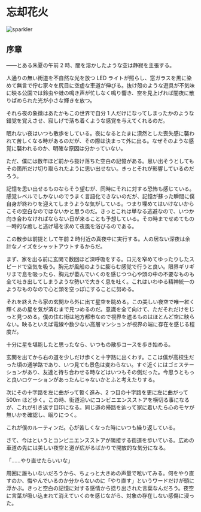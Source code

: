# 忘却花火

![sparkler](/images/1.jpg)

## 序章

――とある朱夏の午前 2 時、闇を溶かしたような空は静寂を主張する。

人通りの無い街道を不自然な光を放つ LED ライトが照らし、窓ガラスを黒に染めて無言で佇む家々を尻目に空虚な車道が伸びる。抜け殻のような遊具が不気味に映る公園では鈴虫や蛙の鳴き声が忙しなく鳴り響き、空を見上げれば闇夜に散りばめられた光が小さな輝きを放つ。

それら夜の象徴はあたかもこの世界で自分 1 人だけになってしまったかのような錯覚を覚えさせ、寂しげで落ち着くような感覚を与えてくれるのだ。

眠れない夜はいつも散歩をしている。夜になるとたまに漠然とした喪失感に襲われて苦しくなる時があるのだが、その際は決まって外に出る。なぜそのような感覚に襲われるのか、明確な原因は分かっていない。

ただ、僕には数年ほど前から抜け落ちた空白の記憶がある。思い出そうとしてもその箇所だけ切り取られたように思い出せない。きっとそれが影響しているのだろう。

記憶を思い出せるものならそう望むが、同時にそれに対する恐怖も感じている。感覚レベルでしかないのでうまく言語化できないのだが、記憶が蘇った瞬間に僕自身が終わりを迎えてしまうような気がしている。つまり埋めてはいけないからこその空白なのではないかと思うのだ。きっとこれは単なる逃避なので、いつか向き合わなければならない日が来ることも予想している。その時までせめてもの一時的な癒しと逃げ場を求めて夜風を浴びるのである。

この散歩は前提として午前 2 時付近の真夜中に実行する。人の居ない深夜は余計なノイズをシャットアウトするからだ。

まず、家を出る前に玄関で数回ほど深呼吸をする。口元を窄めてゆったりしたスピードで空気を吸う。胸元が風船のように膨らむ感覚で行うと良い。限界ギリギリまで息を吸ったら、胸元が萎んでいくのを感じつつ心や頭の中の不要なものも全て吐き出してしまうような勢いで大きく息を吐く。これはいわゆる精神統一のようなものなので心と頭を空っぽにすることに努める。

それを終えたら家の玄関から外に出て星空を眺める。この美しい夜空で唯一紅く輝くあの星を気が済むまで見つめるのだ。意識を全て向けて、ただそれだけをじっと見つめる。僕の住む街は地方都市なので視界を遮るものはほとんど空に映らない。映るといえば電線や数少ない高層マンションが視界の端に存在を感じる程度だ。

十分に星を堪能したと思ったなら、いつもの散歩コースを歩き始める。

玄関を出てから右の道を少しだけ歩くと十字路に出くわす。ここは僕が高校生だった頃の通学路であり、いつ見ても景色は変わらない。すぐ近くにはゴミステーションがあり、友達と待ち合わせる時などはいつもその側だった。今思うともっと良いロケーションがあったんじゃないかとふと考えたりする。

次にその十字路を左に曲がって暫く進み、2 つ目の十字路を更に左に曲がって 500m ほど歩く。この時、街道沿いにコンビニエンスストアを横切る事になるが、これが引き返す目印になる。同じ道の帰路を辿って家に着いたら心のモヤが無いかを確認し、眠りにつく。

これが僕のルーティンだ。心が苦しくなった時にいつも繰り返している。

さて、今はというとコンビニエンスストアが隣接する街道を歩いている。広めの車道の先には美しい夜空と道が広がるばかりで開放的な気分になる。

「……やり直せたらいいな」

周囲に誰もいないだろうから、ちょっと大きめの声量で呟いてみる。何をやり直すのか、悔やんでいるのか分からないのに「やり直す」というワードだけが頭に浮かぶ。きっと空白の記憶に対する感情から捻り出された言葉なんだろう。夜空に言葉が吸い込まれて消えていくのを感じながら、対象の存在しない感傷に浸った。
